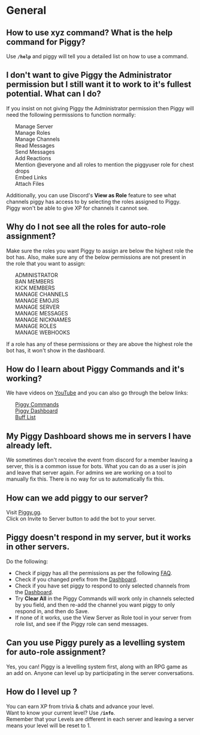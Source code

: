 # General

## How to use **xyz** command? What is the help command for Piggy?
Use <code><b>/help</code></b> and piggy will tell you a detailed list on how to use a command.

## I don't want to give Piggy the Administrator permission but I still want it to work to it's fullest potential. What can I do?
If you insist on not giving Piggy the Administrator permission then Piggy will need the following permissions to function normally:
<ul style="list-style-type: none;">
<li>Manage Server
<li>Manage Roles
<li>Manage Channels
<li>Read Messages
<li>Send Messages
<li>Add Reactions
<li>Mention @everyone and all roles to mention the piggyuser role for chest drops
<li>Embed Links
<li>Attach Files
</ul>
Additionally, you can use Discord's <b>View as Role</b> feature to see what channels piggy has access to by selecting the roles assigned to Piggy. Piggy won't be able to give XP for channels it cannot see. 

## Why do I not see all the roles for auto-role assignment?
Make sure the roles you want Piggy to assign are below the highest role the bot has. Also, make sure any of the below permissions are not present in the role that you want to assign:
<ul style="list-style-type: none;">
<li>ADMINISTRATOR
<li>BAN MEMBERS
<li>KICK MEMBERS
<li>MANAGE CHANNELS
<li>MANAGE EMOJIS
<li>MANAGE SERVER
<li>MANAGE MESSAGES
<li>MANAGE NICKNAMES
<li>MANAGE ROLES
<li>MANAGE WEBHOOKS
</ul>
If a role has any of these permissions or they are above the highest role the bot has, it won't show in the dashboard.

## How do I learn about Piggy Commands and it's working?
We have videos on <a href="https://www.youtube.com/c/PiggyBot/featured">YouTube</a> and you can also go through the below links:<br>
<ul style="list-style-type: none;">
<li><a href="https://piggy.gg/commands">Piggy Commands</a>
<li><a href="https://piggy.gg/dashboard">Piggy Dashboard</a>
<li><a href="https://piggy.gg/buffs">Buff List</a>
</ul>

## My Piggy Dashboard shows me in servers I have already left.
We sometimes don't receive the event from discord for a member leaving a server, this is a common issue for bots. What you can do as a user is join and leave that server again. For admins we are working on a tool to manually fix this. There is no way for us to automatically fix this.

## How can we add piggy to our server?
Visit <a href="https://piggy.gg">Piggy.gg</a>.<br>
Click on Invite to Server button to add the bot to your server.

## Piggy doesn't respond in my server, but it works in other servers.
Do the following:
<ul>
<li>Check if piggy has all the permissions as per the following <a href=https://discord.com/channels/744906533657378948/755526783121752105/760065445059100674>FAQ</a>.
<li>Check if you changed prefix from the <a href="https://piggy.gg/dashboard">Dashboard</a>.
<li>Check if you have set piggy to respond to only selected channels from the <a href="https://piggy.gg/dashboard">Dashboard</a>.
<li>Try <b>Clear All</b> in the Piggy Commands will work only in channels selected by you field, and then re-add the channel you want piggy to only respond in, and then do Save.
<li>If none of it works, use the View Server as Role tool in your server from role list, and see if the Piggy role can send messages.
</ul>

## Can you use Piggy purely as a levelling system for auto-role assignment?
Yes, you can! Piggy is a levelling system first, along with an RPG game as an add on. Anyone can level up by participating in the server conversations.

## How do I level up ?
You can earn XP from trivia & chats and advance your level.<br>
Want to know your current level? Use <code><b>/info</code></b>.<br>
Remember that your Levels are different in each server and leaving a server means your level will be reset to 1.<br>